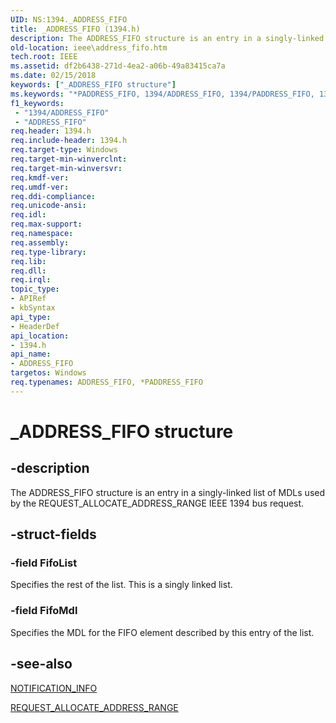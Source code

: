 ```yaml
---
UID: NS:1394._ADDRESS_FIFO
title: _ADDRESS_FIFO (1394.h)
description: The ADDRESS_FIFO structure is an entry in a singly-linked list of MDLs used by the REQUEST_ALLOCATE_ADDRESS_RANGE IEEE 1394 bus request.
old-location: ieee\address_fifo.htm
tech.root: IEEE
ms.assetid: df2b6438-271d-4ea2-a06b-49a83415ca7a
ms.date: 02/15/2018
keywords: ["_ADDRESS_FIFO structure"]
ms.keywords: "*PADDRESS_FIFO, 1394/ADDRESS_FIFO, 1394/PADDRESS_FIFO, 1394stct_bf7f3e1b-88a4-4c37-88ee-cf5d69595988.xml, ADDRESS_FIFO, ADDRESS_FIFO structure [Buses], IEEE.address_fifo, PADDRESS_FIFO, PADDRESS_FIFO structure pointer [Buses], _ADDRESS_FIFO"
f1_keywords:
 - "1394/ADDRESS_FIFO"
 - "ADDRESS_FIFO"
req.header: 1394.h
req.include-header: 1394.h
req.target-type: Windows
req.target-min-winverclnt: 
req.target-min-winversvr: 
req.kmdf-ver: 
req.umdf-ver: 
req.ddi-compliance: 
req.unicode-ansi: 
req.idl: 
req.max-support: 
req.namespace: 
req.assembly: 
req.type-library: 
req.lib: 
req.dll: 
req.irql: 
topic_type:
- APIRef
- kbSyntax
api_type:
- HeaderDef
api_location:
- 1394.h
api_name:
- ADDRESS_FIFO
targetos: Windows
req.typenames: ADDRESS_FIFO, *PADDRESS_FIFO
---
```


# _ADDRESS_FIFO structure


## -description


The ADDRESS_FIFO structure is an entry in a singly-linked list of MDLs used by the REQUEST_ALLOCATE_ADDRESS_RANGE IEEE 1394 bus request.


## -struct-fields




### -field FifoList

Specifies the rest of the list. This is a singly linked list. 


### -field FifoMdl

Specifies the MDL for the FIFO element described by this entry of the list.


## -see-also




<a href="https://docs.microsoft.com/windows-hardware/drivers/ddi/1394/ns-1394-_notification_info_w2k">NOTIFICATION_INFO</a>



<a href="https://msdn.microsoft.com/library/windows/hardware/ff537632">REQUEST_ALLOCATE_ADDRESS_RANGE</a>
 

 

